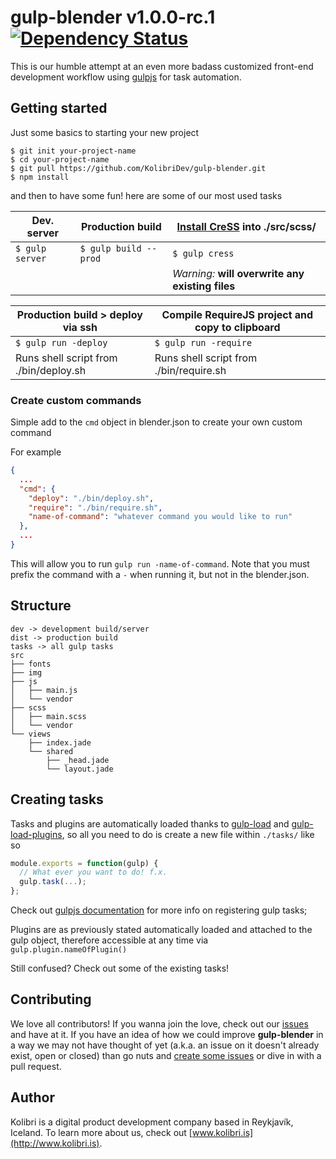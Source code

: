 # gulp-blender v1.0.0-rc.1 [![Dependency Status](https://gemnasium.com/kolibridev/gulp-blender.png)](https://gemnasium.com/kolibridev/gulp-blender)

This is our humble attempt at an even more badass customized front-end development workflow using [gulpjs](http://gulpjs.com) for task automation.

## Getting started

Just some basics to starting your new project

```shell
$ git init your-project-name
$ cd your-project-name
$ git pull https://github.com/KolibriDev/gulp-blender.git
$ npm install
```

and then to have some fun! here are some of our most used tasks

| Dev. server     | Production build | [Install CreSS](https://github.com/kolibridev/Cress) into ./src/scss/ |
| --------------- | ---------------- | ------------------- |
| `$ gulp server` | `$ gulp build --prod` | `$ gulp cress` |
| | | *Warning:* **will overwrite any existing files** | |

| Production build > deploy via ssh  | Compile RequireJS project and copy to clipboard |
| --------------- | ---------------- |
| `$ gulp run -deploy` | `$ gulp run -require` |
| Runs shell script from ./bin/deploy.sh | Runs shell script from ./bin/require.sh |

### Create custom commands

Simple add to the `cmd` object in blender.json to create your own custom command

For example
```json
{
  ...
  "cmd": {
    "deploy": "./bin/deploy.sh",
    "require": "./bin/require.sh",
    "name-of-command": "whatever command you would like to run"
  },
  ...
}
```
This will allow you to run `gulp run -name-of-command`. Note that you must prefix the command with a `-` when running it, but not in the blender.json.

## Structure

```
dev -> development build/server
dist -> production build
tasks -> all gulp tasks
src
├── fonts
├── img
├── js
│   ├── main.js
│   └── vendor
├── scss
│   ├── main.scss
│   └── vendor
└── views
    ├── index.jade
    └── shared
        ├── _head.jade
        └── layout.jade
```

## Creating tasks

Tasks and plugins are automatically loaded thanks to [gulp-load](https://github.com/popomore/gulp-load) and [gulp-load-plugins](https://github.com/jackfranklin/gulp-load-plugins), so all you need to do is create a new file within `./tasks/` like so

```javascript
module.exports = function(gulp) {
  // What ever you want to do! f.x.
  gulp.task(...);
};
```

Check out [gulpjs documentation](https://github.com/gulpjs/gulp/blob/master/docs/API.md#gulptaskname-deps-fn) for more info on registering gulp tasks;

Plugins are as previously stated automatically loaded and attached to the gulp object, therefore accessible at any time via `gulp.plugin.nameOfPlugin()`

Still confused? Check out some of the existing tasks!

## Contributing

We love all contributors! If you wanna join the love, check out our [issues](https://github.com/kolibridev/gulp-blender/issues) and have at it. If you have an idea of how we could improve **gulp-blender** in a way we may not have thought of yet (a.k.a. an issue on it doesn't already exist, open or closed) than go nuts and [create some issues](https://github.com/kolibridev/gulp-blender/issues/new) or dive in with a pull request.


## Author

Kolibri is a digital product development company based in Reykjavík, Iceland. To learn more about us, check out [www.kolibri.is](http://www.kolibri.is).
